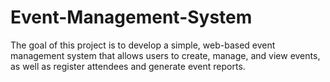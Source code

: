 # Event-Management-System
The goal of this project is to develop a simple, web-based event management system that allows users to create, manage, and view events, as well as register attendees and generate event reports.
